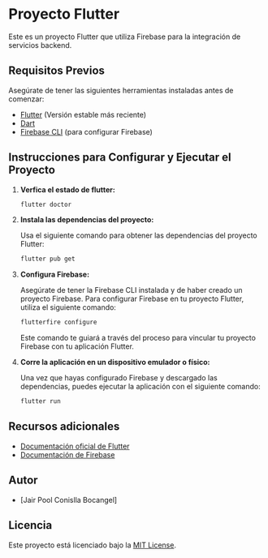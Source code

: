 # Proyecto Flutter

Este es un proyecto Flutter que utiliza Firebase para la integración de servicios backend.

## Requisitos Previos

Asegúrate de tener las siguientes herramientas instaladas antes de comenzar:

- [Flutter](https://flutter.dev/docs/get-started/install) (Versión estable más reciente)
- [Dart](https://dart.dev/get-dart)
- [Firebase CLI](https://firebase.google.com/docs/cli) (para configurar Firebase)

## Instrucciones para Configurar y Ejecutar el Proyecto

1. **Verfica el estado de flutter:**

   ```bash
   flutter doctor
   ```

2. **Instala las dependencias del proyecto:**

   Usa el siguiente comando para obtener las dependencias del proyecto Flutter:

   ```bash
   flutter pub get
   ```

3. **Configura Firebase:**

   Asegúrate de tener la Firebase CLI instalada y de haber creado un proyecto Firebase. Para configurar Firebase en tu proyecto Flutter, utiliza el siguiente comando:

   ```bash
   flutterfire configure
   ```

   Este comando te guiará a través del proceso para vincular tu proyecto Firebase con tu aplicación Flutter.

4. **Corre la aplicación en un dispositivo emulador o físico:**

   Una vez que hayas configurado Firebase y descargado las dependencias, puedes ejecutar la aplicación con el siguiente comando:

   ```bash
   flutter run
   ```

## Recursos adicionales

- [Documentación oficial de Flutter](https://flutter.dev/docs)
- [Documentación de Firebase](https://firebase.google.com/docs)

## Autor

- [Jair Pool Conislla Bocangel]

## Licencia

Este proyecto está licenciado bajo la [MIT License](https://opensource.org/licenses/MIT).
